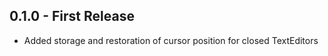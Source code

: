 ## 0.1.0 - First Release
* Added storage and restoration of cursor position for closed TextEditors 
